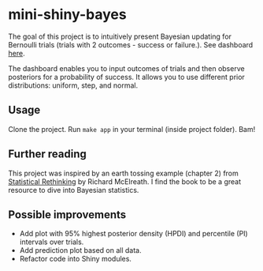 # mini-shiny-bayes

The goal of this project is to intuitively present Bayesian updating for Bernoulli trials (trials with 2 outcomes - success or failure.). See dashboard [here](https://mihagazvoda.shinyapps.io/bayesian-updating/).

The dashboard enables you to input outcomes of trials and then observe posteriors for a probability of success. It allows you to use different prior distributions: uniform, step, and normal.

## Usage

Clone the project. Run `make app` in your terminal (inside project folder). Bam!

## Further reading

This project was inspired by an earth tossing example (chapter 2) from [Statistical Rethinking](https://xcelab.net/rm/statistical-rethinking/) by Richard McElreath. I find the book to be a great resource to dive into Bayesian statistics. 

## Possible improvements

* Add plot with 95% highest posterior density (HPDI) and percentile (PI) intervals over trials.
* Add prediction plot based on all data.
* Refactor code into Shiny modules.


